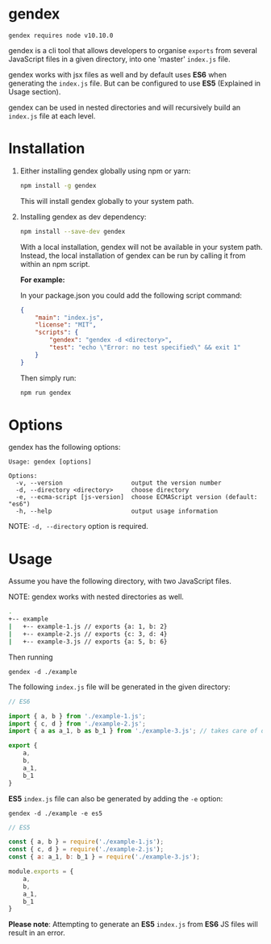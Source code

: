 gendex
===

```gendex requires node v10.10.0```

gendex is a cli tool that allows developers to organise `exports` from several JavaScript files in a given directory, into one 'master' `index.js` file.

gendex works with jsx files as well and by default uses **ES6** when generating the `index.js` file. But can be configured to use **ES5** (Explained in Usage section).

gendex can be used in nested directories and will recursively build an `index.js` file at each level.

Installation
===

1) Either installing gendex globally using npm or yarn:
    ```sh
    npm install -g gendex
    ```

    This will install gendex globally to your system path.

2) Installing gendex as dev dependency:
    ```sh
    npm install --save-dev gendex
    ```
    With a local installation, gendex will not be available in your system path. Instead, the local installation of gendex can be run by calling it from within an npm script.

    <strong>For example:</strong>

    In your package.json you could add the following script command:

    ```json
    {
        "main": "index.js",
        "license": "MIT",
        "scripts": {
            "gendex": "gendex -d <directory>",
            "test": "echo \"Error: no test specified\" && exit 1"
        }
    }

    ```

    Then simply run: 

    ```sh
    npm run gendex
    ```

Options
===

gendex has the following options:

```
Usage: gendex [options]

Options:
  -v, --version                   output the version number
  -d, --directory <directory>     choose directory
  -e, --ecma-script [js-version]  choose ECMAScript version (default: "es6")
  -h, --help                      output usage information
```

NOTE: `-d, --directory` option is required.

Usage
===

Assume you have the following directory, with two JavaScript files. 

NOTE: gendex works with nested directories as well.

```sh
.
+-- example
|   +-- example-1.js // exports {a: 1, b: 2}
|   +-- example-2.js // exports {c: 3, d: 4}
|   +-- example-3.js // exports {a: 5, b: 6}

```
Then running

```
gendex -d ./example
```

The following `index.js` file will be generated in the given directory:

```js
// ES6

import { a, b } from './example-1.js';
import { c, d } from './example-2.js';
import { a as a_1, b as b_1 } from './example-3.js'; // takes care of duplicate exports

export {
    a,
    b,
    a_1,
    b_1
}
```

**ES5** `index.js` file can also be generated by adding the `-e` option:

```
gendex -d ./example -e es5
```

```js
// ES5

const { a, b } = require('./example-1.js');
const { c, d } = require('./example-2.js');
const { a: a_1, b: b_1 } = require('./example-3.js');

module.exports = {
    a,
    b,
    a_1,
    b_1
}
```

**__Please note__**: Attempting to generate an **ES5** `index.js` from **ES6** JS files will result in an error.
